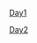 [Day1](https://github.com/saturn-lab/BDMI-2020A/blob/master/Memos/Study-Memo/63-Day1.md)

[Day2](https://github.com/saturn-lab/BDMI-2020A/blob/master/Memos/Study-Memo/63-Day2.md)

